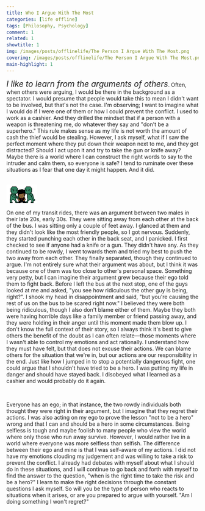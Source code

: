 ```yaml
---
title: Who I Argue With The Most
categories: [life offline]
tags: [Philosophy, Psychology]
comment: 1
related: 1
showtitle: 1
img: /images/posts/offlinelife/The Person I Argue With The Most.png
coverimg: /images/posts/offlinelife/The Person I Argue With The Most.png
main-highlight: 1
---
```

<span style="font-size: 21px">*I like to learn from the arguments of others*</span>. Often, when others were arguing, I would be there in the background as a spectator. I would presume that people would take this to mean I didn't want to be involved, but that's not the case. I'm observing; I want to imagine what I would do if I were one of them or how I could prevent the conflict. I used to work as a cashier. And they drilled the mindset that if a person with a weapon is threatening me, do whatever they say and "don't be a superhero." This rule makes sense as my life is not worth the amount of cash the thief would be stealing. However, I ask myself, what if I saw the perfect moment where they put down their weapon next to me, and they got distracted? Should I act upon it and try to take the gun or knife away? Maybe there is a world where I can construct the right words to say to the intruder and calm them, so everyone is safe? I tend to ruminate over these situations as I fear that one day it might happen. And it did. 

<br>

<img alt="pixel-art-argument" src="/images/posts/habits/Pixel Me Arguments.gif" class="right-align pixelart">

On one of my transit rides, there was an argument between two males in their late 20s, early 30s. They were sitting away from each other at the back of the bus. I was sitting only a couple of feet away. I glanced at them and they didn't look like the most friendly people, so I got nervous. Suddenly, they started punching each other in the back seat, and I panicked. I first checked to see if anyone had a knife or a gun. They didn't have any. As they continued to be rowdy, I went towards them and tried my best to push the two away from each other. They finally separated, though they continued to argue. I'm not entirely sure what their argument was about, but I think it was because one of them was too close to other's personal space. Something very petty, but I can imagine their argument grew because their ego told them to fight back. Before I left the bus at the next stop, one of the guys looked at me and asked, "you see how ridiculous the other guy is being, right?". I shook my head in disappointment and said, "but you're causing the rest of us on the bus to be scared right now." I believed they were both being ridiculous, though I also don't blame either of them. Maybe they both were having horrible days like a family member or friend passing away, and they were holding in their anger until this moment made them blow up. I don't know the full context of their story, so I always think it's best to give others the benefit of the doubt as I can often relate—those moments where I wasn't able to control my emotions and act rationally. I understand how they must have felt, but that does not excuse their actions. We can blame others for the situation that we're in, but our actions are our responsibility in the end. Just like how I jumped in to stop a potentially dangerous fight, one could argue that I shouldn't have tried to be a hero. I was putting my life in danger and should have stayed back. I disobeyed what I learned as a cashier and would probably do it again.        
 
<br>

Everyone has an ego; in that instance, the two rowdy individuals both thought they were right in their argument, but I imagine that they regret their actions. I was also acting on my ego to prove the lesson "not to be a hero" wrong and that I can and should be a hero in some circumstances. Being selfless is tough and maybe foolish to many people who view the world where only those who run away survive. However, I would rather live in a world where everyone was more selfless than selfish. The difference between their ego and mine is that I was self-aware of my actions. I did not have my emotions clouding my judgement and was willing to take a risk to prevent the conflict. I already had debates with myself about what I should do in these situations, and I will continue to go back and forth with myself to find the answer to the question, "when is the right time to take the risk and be a hero?" I learn to make the right decisions through the constant questions I ask myself. So will you be the type of person who reacts to situations when it arises, or are you prepared to argue with yourself. "Am I doing something I won't regret?"